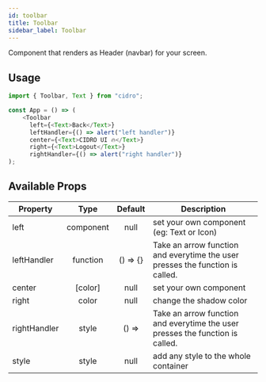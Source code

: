 ```yaml
---
id: toolbar
title: Toolbar
sidebar_label: Toolbar
---
```


Component that renders as Header (navbar) for your screen.

## Usage

```javascript
import { Toolbar, Text } from "cidro";

const App = () => (
    <Toolbar
      left={<Text>Back</Text>}
      leftHandler={() => alert("left handler")}
      center={<Text>CIDRO UI 🔥</Text>}
      right={<Text>Logout</Text>}
      rightHandler={() => alert("right handler")}
);
```

## Available Props

| Property     |   Type    | Default  | Description                                                                   |
| ------------ | :-------: | :------: | ----------------------------------------------------------------------------- |
| left         | component |   null   | set your own component (eg: Text or Icon)                                     |
| leftHandler  | function  | () => {} | Take an arrow function and everytime the user presses the function is called. |
| center       |  [color]  |   null   | set your own component                                                        |
| right        |   color   |   null   | change the shadow color                                                       |
| rightHandler |   style   |  () =>   | Take an arrow function and everytime the user presses the function is called. |
| style        |   style   |   null   | add any style to the whole container                                          |
